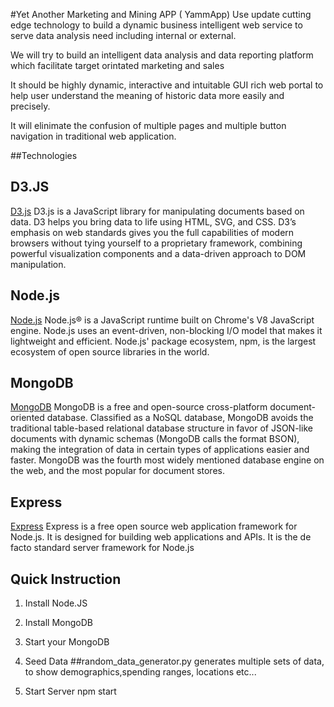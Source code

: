 #Yet Another Marketing and Mining APP ( YammApp)
Use update cutting edge technology to build a dynamic business intelligent web service to serve data analysis need including internal or external. 

We will try to build an intelligent data analysis and data reporting platform which facilitate target orintated marketing and sales 


It should be highly dynamic, interactive and intuitable GUI rich web portal to help user  understand the meaning of historic data more easily and precisely.

It will elinimate the confusion of multiple pages and multiple button navigation in traditional web application.


##Technologies

## D3.JS
[D3.js](https://d3js.org/)
D3.js is a JavaScript library for manipulating documents based on data. D3 helps you bring data to life using HTML, SVG, and CSS. D3’s emphasis on web standards gives you the full capabilities of modern browsers without tying yourself to a proprietary framework, combining powerful visualization components and a data-driven approach to DOM manipulation.

## Node.js
[Node.js](https://d3js.org/)
Node.js® is a JavaScript runtime built on Chrome's V8 JavaScript engine. Node.js uses an event-driven, non-blocking I/O model that makes it lightweight and efficient. Node.js' package ecosystem, npm, is the largest ecosystem of open source libraries in the world.

## MongoDB
[MongoDB](https://www.mongodb.com)
MongoDB is a free and open-source cross-platform document-oriented database. Classified as a NoSQL database, MongoDB avoids the traditional table-based relational database structure in favor of JSON-like documents with dynamic schemas (MongoDB calls the format BSON), making the integration of data in certain types of applications easier and faster. MongoDB was the fourth most widely mentioned database engine on the web, and the most popular for document stores.

## Express
[Express](https://expressjs.com/)
Express is a free open source web application framework for Node.js. It is designed for building web applications and APIs. It is the de facto standard server framework for Node.js

## Quick Instruction
1. Install Node.JS

2. Install MongoDB

3. Start your MongoDB

4. Seed Data
	##random_data_generator.py generates multiple sets of data, to show demographics,spending ranges, locations etc...
5. Start Server
npm start


